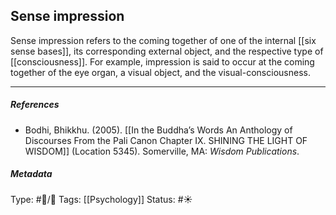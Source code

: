 ## Sense impression  # 

Sense impression refers to the coming together of one of the internal [[six sense bases]], its corresponding external object, and the respective type of [[consciousness]]. For example, impression is said to occur at the coming together of the eye organ, a visual object, and the visual-consciousness. 

___

##### References

- Bodhi, Bhikkhu. (2005). [[In the Buddha’s Words An Anthology of Discourses From the Pali Canon Chapter IX. SHINING THE LIGHT OF WISDOM]] (Location 5345). Somerville, MA: _Wisdom Publications_.

##### Metadata

Type: #🔵/🔵 
Tags: [[Psychology]] 
Status: #☀️ 